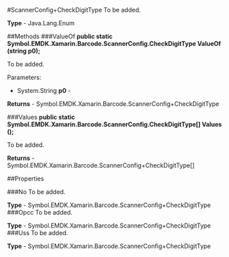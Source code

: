 #ScannerConfig+CheckDigitType
To be added.

**Type** - Java.Lang.Enum

##Methods
###ValueOf
**public static Symbol.EMDK.Xamarin.Barcode.ScannerConfig.CheckDigitType ValueOf (string p0);**

To be added.

Parameters: 

* System.String **p0** - 

**Returns** - Symbol.EMDK.Xamarin.Barcode.ScannerConfig+CheckDigitType

###Values
**public static Symbol.EMDK.Xamarin.Barcode.ScannerConfig.CheckDigitType[] Values ();**

To be added.


**Returns** - Symbol.EMDK.Xamarin.Barcode.ScannerConfig+CheckDigitType[]

##Properties

###No
To be added.

**Type** - Symbol.EMDK.Xamarin.Barcode.ScannerConfig+CheckDigitType
###Opcc
To be added.

**Type** - Symbol.EMDK.Xamarin.Barcode.ScannerConfig+CheckDigitType
###Uss
To be added.

**Type** - Symbol.EMDK.Xamarin.Barcode.ScannerConfig+CheckDigitType


